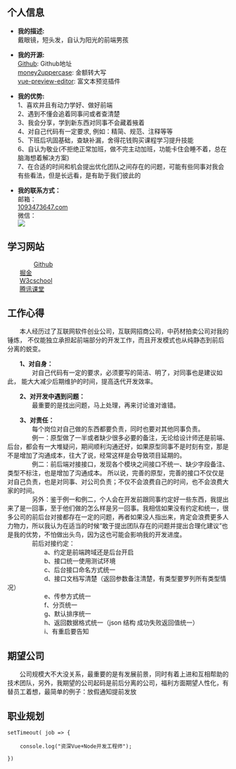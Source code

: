 ## 个人信息

-   **我的描述:**  
	戴眼镜，短头发，自认为阳光的前端男孩
    
-   **我的开源:**  
	[Github](https://github.com/parchments): Github地址  
    [money2uppercase](https://www.npmjs.com/package/money2uppercase): 金额转大写  
    [vue-preview-editor](https://www.npmjs.com/package/vue-preview-editor): 富文本预览插件  


-   **我的优势:**  
	1、喜欢并且有动力学好、做好前端   
    2、遇到不懂会追着同事问或者查清楚   
    3、我会分享，学到新东西对同事不会藏着掖着  
    4、对自己代码有一定要求, 例如：精简、规范、注释等等  
    5、下班后巩固基础，查缺补漏，舍得花钱购买课程学习提升技能  
	6、自认为敬业(不拒绝正常加班，做不完主动加班，功能卡住会睡不着，总在脑海想着解决方案)  
	7、在合适的时间和机会提出优化团队之间存在的问题，可能有些同事对我会有些看法，但是长远看，是有助于我们彼此的
    
	
-   **我的联系方式：**  
    邮箱：  
	[1093473647.com](http://1093473647.com)  
    微信：  
    ![](https://oscimg.oschina.net/oscnet/up-22ec72db78c99f52ea22b13b21a454e86a6.png)
    
    

## 学习网站
&emsp;&emsp;&emsp;&emsp; [Github](https://github.com/parchments)  
&emsp;&emsp;[掘金](https://juejin.im/timeline)  
&emsp;&emsp;[W3cschool](https://www.w3cschool.cn/)  
&emsp;&emsp;[腾讯课堂](https://ke.qq.com/)  


## 工作心得 
&emsp;&emsp;本人经历过了互联网软件创业公司，互联网招商公司，中药材拍卖公司对我的锤炼，
不仅能独立承担起前端部分的开发工作，而且开发模式也从纯静态到前后分离的蜕变。  


**&emsp;&emsp;1、对自身：**  
&emsp;&emsp;&emsp;&emsp;对自己代码有一定的要求，必须要写的简洁、明了，对同事也是建议如此，
能大大减少后期维护的时间，提高迭代开发效率。  

**&emsp;&emsp;2、对开发中遇到问题：**  
&emsp;&emsp;&emsp;&emsp;最重要的是找出问题，马上处理，再来讨论谁对谁错。

**&emsp;&emsp;3、对责任：**  
&emsp;&emsp;&emsp;&emsp;每个岗位对自己做的东西都要负责，同时也要对其他同事负责。  
&emsp;&emsp;&emsp;&emsp;例一：原型做了一半或者缺少很多必要的备注，无论给设计师还是前端、后台，都会有一大堆疑问，期间顺利沟通还好，如果原型同事不是时刻有空，那是不是增加了沟通成本，往大了说，经常这样是会导致项目延期的。  
&emsp;&emsp;&emsp;&emsp;例二：前后端对接接口，发现各个模块之间接口不统一、缺少字段备注、类型不标注，也是增加了沟通成本。
所以说，完善的原型，完善的接口不仅仅是对自己负责，也是对同事、对公司负责；不仅不会浪费自己的时间，也不会浪费大家的时间。  
&emsp;&emsp;&emsp;&emsp;另外：鉴于例一和例二，个人会在开发前跟同事约定好一些东西，我提出来了是一回事，至于他们做的怎么样是另一回事。我相信如果没有约定和统一，很多公司的前后台对接都存在一定的问题，再者如果没人指出来，肯定会浪费更多人力物力，所以我认为在适当的时候“敢于提出团队存在的问题并提出合理化建议”也是我的优势，不怕做出头鸟，因为这也可能会影响我的开发进度。  
&emsp;&emsp;&emsp;&emsp;前后对接约定：  
&emsp;&emsp;&emsp;&emsp;&emsp;&emsp;a、约定是前端跨域还是后台开启  
&emsp;&emsp;&emsp;&emsp;&emsp;&emsp;b、接口统一使用测试环境  
&emsp;&emsp;&emsp;&emsp;&emsp;&emsp;c、后台接口命名方式统一  
&emsp;&emsp;&emsp;&emsp;&emsp;&emsp;d、接口文档写清楚（返回参数备注清楚，有类型要罗列所有类型情况）  
&emsp;&emsp;&emsp;&emsp;&emsp;&emsp;e、传参方式统一  
&emsp;&emsp;&emsp;&emsp;&emsp;&emsp;f、分页统一  
&emsp;&emsp;&emsp;&emsp;&emsp;&emsp;g、默认排序统一  
&emsp;&emsp;&emsp;&emsp;&emsp;&emsp;h、返回数据格式统一（json 结构 成功失败返回值统一）  
&emsp;&emsp;&emsp;&emsp;&emsp;&emsp;i、有重启要告知  
  
## 期望公司

&emsp;&emsp;公司规模大不大没关系，最重要的是有发展前景，同时有着上进和互相帮助的技术团队，另外，我期望的公司起码是前后分离的公司，福利方面期望人性化，有替员工着想，最简单的例子：放假通知提前发放

## 职业规划
```
setTimeout( job => {

    console.log("资深Vue+Node开发工程师");

})
```